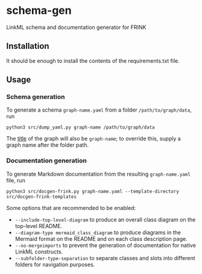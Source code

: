 # schema-gen

LinkML schema and documentation generator for FRINK

## Installation

It should be enough to install the contents of the requirements.txt file.

## Usage

### Schema generation

To generate a schema `graph-name.yaml` from a folder `/path/to/graph/data`, run

```
python3 src/dump_yaml.py graph-name /path/to/graph/data
```

The [title](https://linkml.io/linkml-model/latest/docs/title/) of the graph will also be `graph-name`; to override this, supply a graph name after the folder path.

### Documentation generation

To generate Markdown documentation from the resulting `graph-name.yaml` file, run

```
python3 src/docgen-frink.py graph-name.yaml --template-directory src/docgen-frink-templates
```

Some options that are recommended to be enabled:

* `--include-top-level-diagram` to produce an overall class diagram on the top-level README.
* `--diagram-type mermaid_class_diagram` to produce diagrams in the Mermaid format on the README and on each class description page.
* `--no-mergeimports` to prevent the generation of documentation for native LinkML constructs.
* `--subfolder-type-separation` to separate classes and slots into different folders for navigation purposes.
